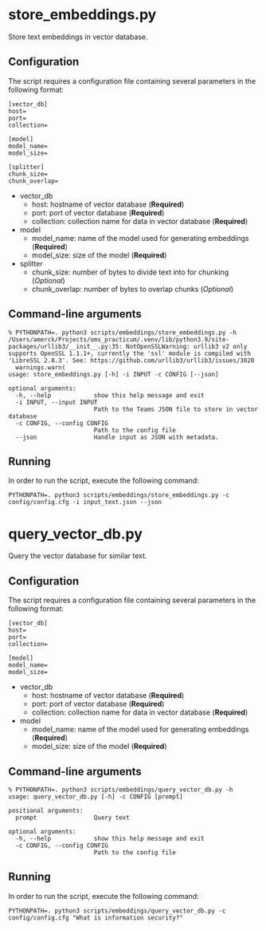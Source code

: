 # store_embeddings.py

Store text embeddings in vector database.

## Configuration

The script requires a configuration file containing several parameters in the following format:

```text
[vector_db]
host=
port=
collection=

[model]
model_name=
model_size=

[splitter]
chunk_size=
chunk_overlap=
```

* vector_db
    * host: hostname of vector database (**Required**)
    * port: port of vector database (**Required**)
    * collection: collection name for data in vector database (**Required**)
* model
    * model_name: name of the model used for generating embeddings (**Required**)
    * model_size: size of the model (**Required**)
* splitter
    * chunk_size: number of bytes to divide text into for chunking (*Optional*)
    * chunk_overlap: number of bytes to overlap chunks (*Optional*)


## Command-line arguments

```text
% PYTHONPATH=. python3 scripts/embeddings/store_embeddings.py -h
/Users/amerck/Projects/oms_practicum/.venv/lib/python3.9/site-packages/urllib3/__init__.py:35: NotOpenSSLWarning: urllib3 v2 only supports OpenSSL 1.1.1+, currently the 'ssl' module is compiled with 'LibreSSL 2.8.3'. See: https://github.com/urllib3/urllib3/issues/3020
  warnings.warn(
usage: store_embeddings.py [-h] -i INPUT -c CONFIG [--json]

optional arguments:
  -h, --help            show this help message and exit
  -i INPUT, --input INPUT
                        Path to the Teams JSON file to store in vector database
  -c CONFIG, --config CONFIG
                        Path to the config file
  --json                Handle input as JSON with metadata.
```

## Running 

In order to run the script, execute the following command:

```shell
PYTHONPATH=. python3 scripts/embeddings/store_embeddings.py -c config/config.cfg -i input_text.json --json
```


# query_vector_db.py

Query the vector database for similar text.

## Configuration

The script requires a configuration file containing several parameters in the following format:

```text
[vector_db]
host=
port=
collection=

[model]
model_name=
model_size=
```

* vector_db
    * host: hostname of vector database (**Required**)
    * port: port of vector database (**Required**)
    * collection: collection name for data in vector database (**Required**)
* model
    * model_name: name of the model used for generating embeddings (**Required**)
    * model_size: size of the model (**Required**)

## Command-line arguments

```text
% PYTHONPATH=. python3 scripts/embeddings/query_vector_db.py -h
usage: query_vector_db.py [-h] -c CONFIG [prompt]

positional arguments:
  prompt                Query text

optional arguments:
  -h, --help            show this help message and exit
  -c CONFIG, --config CONFIG
                        Path to the config file
```

## Running

In order to run the script, execute the following command:

```shell
PYTHONPATH=. python3 scripts/embeddings/query_vector_db.py -c config/config.cfg "What is information security?"
```
